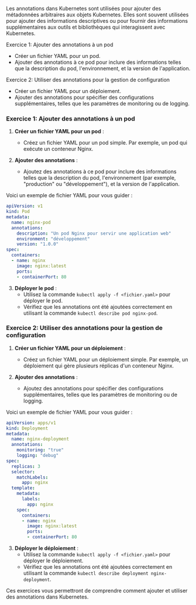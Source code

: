 Les annotations dans Kubernetes sont utilisées pour ajouter des métadonnées arbitraires aux objets Kubernetes. Elles sont souvent utilisées pour ajouter des informations descriptives ou pour fournir des informations supplémentaires aux outils et bibliothèques qui interagissent avec Kubernetes.


Exercice 1: Ajouter des annotations à un pod
- Créer un fichier YAML pour un pod.
- Ajouter des annotations à ce pod pour inclure des informations telles que la description du pod, l'environnement, et la version de l'application.

Exercice 2: Utiliser des annotations pour la gestion de configuration
- Créer un fichier YAML pour un déploiement.
- Ajouter des annotations pour spécifier des configurations supplémentaires, telles que les paramètres de monitoring ou de logging.

### Exercice 1: Ajouter des annotations à un pod

1. **Créer un fichier YAML pour un pod** :
   - Créez un fichier YAML pour un pod simple. Par exemple, un pod qui exécute un conteneur Nginx.

2. **Ajouter des annotations** :
   - Ajoutez des annotations à ce pod pour inclure des informations telles que la description du pod, l'environnement (par exemple, "production" ou "développement"), et la version de l'application.

Voici un exemple de fichier YAML pour vous guider :

```yaml
apiVersion: v1
kind: Pod
metadata:
  name: nginx-pod
  annotations:
    description: "Un pod Nginx pour servir une application web"
    environment: "développement"
    version: "1.0.0"
spec:
  containers:
  - name: nginx
    image: nginx:latest
    ports:
    - containerPort: 80
```

3. **Déployer le pod** :
   - Utilisez la commande `kubectl apply -f <fichier.yaml>` pour déployer le pod.
   - Vérifiez que les annotations ont été ajoutées correctement en utilisant la commande `kubectl describe pod nginx-pod`.

### Exercice 2: Utiliser des annotations pour la gestion de configuration

1. **Créer un fichier YAML pour un déploiement** :
   - Créez un fichier YAML pour un déploiement simple. Par exemple, un déploiement qui gère plusieurs réplicas d'un conteneur Nginx.

2. **Ajouter des annotations** :
   - Ajoutez des annotations pour spécifier des configurations supplémentaires, telles que les paramètres de monitoring ou de logging.

Voici un exemple de fichier YAML pour vous guider :

```yaml
apiVersion: apps/v1
kind: Deployment
metadata:
  name: nginx-deployment
  annotations:
    monitoring: "true"
    logging: "debug"
spec:
  replicas: 3
  selector:
    matchLabels:
      app: nginx
  template:
    metadata:
      labels:
        app: nginx
    spec:
      containers:
      - name: nginx
        image: nginx:latest
        ports:
        - containerPort: 80
```

3. **Déployer le déploiement** :
   - Utilisez la commande `kubectl apply -f <fichier.yaml>` pour déployer le déploiement.
   - Vérifiez que les annotations ont été ajoutées correctement en utilisant la commande `kubectl describe deployment nginx-deployment`.

Ces exercices vous permettront de comprendre comment ajouter et utiliser des annotations dans Kubernetes. 